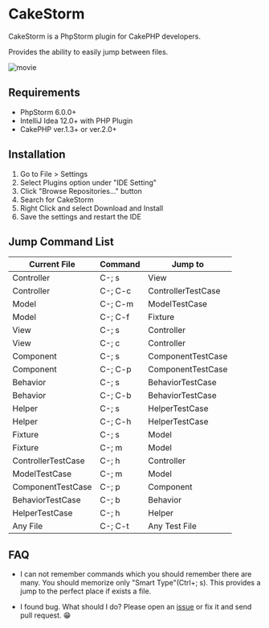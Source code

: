 # CakeStorm
CakeStorm is a PhpStorm plugin for CakePHP developers.

Provides the ability to easily jump between files.

![movie](http://plugins.jetbrains.com/files/7277/screenshot_14246.png)

## Requirements
- PhpStorm 6.0.0+
- IntelliJ Idea 12.0+ with PHP Plugin
- CakePHP ver.1.3+ or ver.2.0+

## Installation
1. Go to File > Settings
2. Select Plugins option under "IDE Setting"
3. Click "Browse Repositories..." button
4. Search for CakeStorm
5. Right Click and select Download and Install
6. Save the settings and restart the IDE

## Jump Command List
| Current File | Command | Jump to |
| --- | --- | --- |
| Controller|C-; s| View |
| Controller|C-; C-c| ControllerTestCase |
| Model|C-; C-m| ModelTestCase |
| Model|C-; C-f| Fixture |
| View |C-; s| Controller |
| View |C-; c| Controller |
| Component |C-; s| ComponentTestCase |
| Component |C-; C-p| ComponentTestCase |
| Behavior |C-; s| BehaviorTestCase |
| Behavior |C-; C-b| BehaviorTestCase |
| Helper |C-; s| HelperTestCase |
| Helper |C-; C-h| HelperTestCase |
| Fixture |C-; s | Model |
| Fixture |C-; m | Model |
| ControllerTestCase |C-; h| Controller |
| ModelTestCase |C-; m| Model |
| ComponentTestCase |C-; p| Component |
| BehaviorTestCase |C-; b| Behavior |
| HelperTestCase |C-; h| Helper |
| Any File | C-; C-t | Any Test File |

## FAQ
- I can not remember commands which you should remember there are many.
You should memorize only "Smart Type"(Ctrl+; s).
This provides a jump to the perfect place if exists a file.

- I found bug. What should I do?
Please open an [issue](https://github.com/nanapi/cake-storm/issues) or fix it and send pull request. :grin: